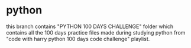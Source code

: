 # python
this branch contains "PYTHON 100 DAYS CHALLENGE" folder which contains all the 100 days practice files made during studying python from "code with harry python 100 days code challenge" playlist.
